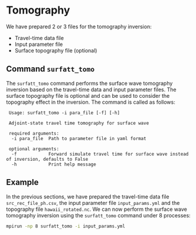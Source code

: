 # Tomography

We have prepared 2 or 3 files for the tomography inversion:

- Travel-time data file
- Input parameter file
- Surface topography file (optional)


## Command `surfatt_tomo`

The `surfatt_tomo` command performs the surface wave tomography inversion based on the travel-time data and input parameter files. The surface topography file is optional and can be used to consider the topography effect in the inversion. The command is called as follows:

```{code-block} console
 Usage: surfatt_tomo -i para_file [-f] [-h]
 
 Adjoint-state travel time tomography for surface wave
 
 required arguments:
  -i para_file  Path to parameter file in yaml format
 
 optional arguments:
  -f            Forward simulate travel time for surface wave instead of inversion, defaults to False
  -h            Print help message
```

## Example

In the previous sections, we have prepared the travel-time data file `src_rec_file_ph.csv`, the input parameter file `input_params.yml` and the topography file `hawaii_rotated.nc`. We can now perform the surface wave tomography inversion using the `surfatt_tomo` command under 8 processes:

```bash
mpirun -np 8 surfatt_tomo -i input_params.yml
```
